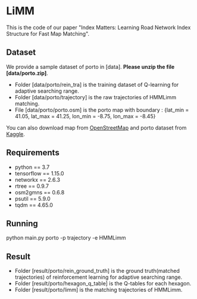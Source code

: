 # LiMM
This is the code of our paper "Index Matters: Learning Road Network Index Structure for Fast Map Matching".

## Dataset
We provide a sample dataset of porto in \[data]. **Please unzip the file \[data/porto.zip]**. 
- Folder \[data/porto/rein_tra] is the training dataset of Q-learning for adaptive searching range. 
- Folder \[data/porto/trajectory] is the raw trajectories of HMMLimm matching. 
- File \[data/porto/porto.osm] is the porto map with boundary : {lat_min = 41.05, lat_max = 41.25, lon_min = -8.75, lon_max = -8.45}

You can also download map from [OpenStreetMap](https://www.openstreetmap.org) and porto dataset from [Kaggle](https://www.kaggle.com/competitions/pkdd-15-predict-taxi-service-trajectory-i/data).

## Requirements
- python == 3.7
- tensorflow == 1.15.0
- networkx == 2.6.3
- rtree == 0.9.7
- osm2gmns == 0.6.8
- psutil == 5.9.0
- tqdm == 4.65.0

## Running
python main.py porto -p trajectory -e HMMLimm

## Result
- Folder \[result/porto/rein_ground_truth] is the ground truth(matched trajectories) of reinforcement learning for adaptive searching range. 
- Folder \[result/porto/hexagon_q_table] is the Q-tables for each hexagon.
- Folder \[result/porto/limm] is the matching trajectories of HMMLimm.
